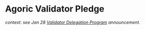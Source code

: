 # Agoric Validator Pledge

_context: see Jan 28 [Validator Delegation Program](https://agoric.com/blog/announcements/agoric-validator-program/) announcement._